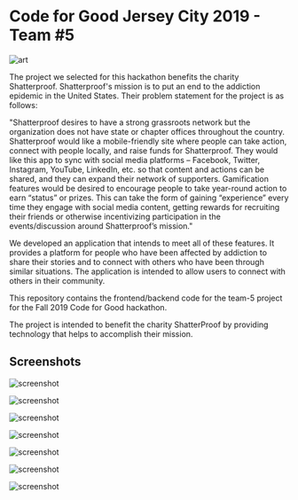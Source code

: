 Code for Good Jersey City 2019 - Team #5
======

![art](art/logo.png)

The project we selected for this hackathon benefits the charity Shatterproof. Shatterproof's mission is to put an end to the addiction epidemic in the United States. Their problem statement for the project is as follows:

"Shatterproof desires to have a strong grassroots network but the organization does not have state or chapter offices throughout the country. Shatterproof would like a mobile-friendly site where people can take action, connect with people locally, and raise funds for Shatterproof. They would like this app to sync with social media platforms – Facebook, Twitter, Instagram, YouTube, LinkedIn, etc. so that content and actions can be shared, and they can expand their network of supporters. Gamification features would be desired to encourage people to take year-round action to earn “status” or prizes. This can take the form of gaining “experience” every time they engage with social media content, getting rewards for recruiting their friends or otherwise incentivizing participation in the events/discussion around Shatterproof’s mission."

We developed an application that intends to meet all of these features. It provides a platform for people who have been affected by addiction to share their stories and to connect with others who have been through similar situations. The application is intended to allow users to connect with others in their community.

This repository contains the frontend/backend code for the team-5 project for the Fall 2019 Code for Good hackathon.

The project is intended to benefit the charity ShatterProof by providing technology that helps to accomplish their mission. 

## Screenshots ##

![screenshot](screenshots/home_1.png)

![screenshot](screenshots/home_2.png)

![screenshot](screenshots/home_3.png)

![screenshot](screenshots/chat_list.png)

![screenshot](screenshots/chat.png)

![screenshot](screenshots/dialogflow.png)

![screenshot](screenshots/sms.png)

